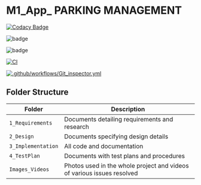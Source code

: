 # M1_App_ PARKING MANAGEMENT
[![Codacy Badge](https://app.codacy.com/project/badge/Grade/beda0906861f45c0be08f236a4ae8ef5)](https://www.codacy.com/gh/SRVN6/M1_App_Parkingmanagement/dashboard?utm_source=github.com&amp;utm_medium=referral&amp;utm_content=SRVN6/M1_App_Parkingmanagement&amp;utm_campaign=Badge_Grade)


![badge](https://api.codiga.io/project/29945/score/svg)

![badge](https://api.codiga.io/project/29945/status/svg)


[![CI](https://github.com/SRVN6/M1_App_Parkingmanagement/actions/workflows/main.yml/badge.svg)](https://github.com/SRVN6/M1_App_Parkingmanagement/actions/workflows/main.yml)

[![.github/workflows/Git_inspector.yml](https://github.com/SRVN6/M1_App_Parkingmanagement/actions/workflows/Git_inspector.yml/badge.svg)](https://github.com/SRVN6/M1_App_Parkingmanagement/actions/workflows/Git_inspector.yml)




## Folder Structure
Folder             | Description
-------------------| -----------------------------------------
`1_Requirements`   | Documents detailing requirements and research
`2_Design`         | Documents specifying design details
`3_Implementation` | All code and documentation
`4_TestPlan`      | Documents with test plans and procedures
`Images_Videos` | Photos used in the whole project and videos of various issues resolved

